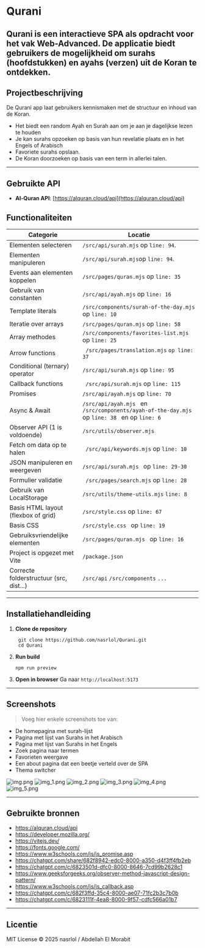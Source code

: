 <h1>Qurani</h1>

Qurani is een interactieve SPA als opdracht voor het vak Web-Advanced. De applicatie biedt gebruikers de mogelijkheid om
surahs (hoofdstukken) en ayahs (verzen) uit de Koran te
ontdekken.
---

## Projectbeschrijving

De Qurani app laat gebruikers kennismaken met de structuur en inhoud van de Koran.

- Het biedt een random Ayah en Surah aan om je aan je dagelijkse lezen te houden
- Je kan surahs opzoeken op basis van hun revelatie plaats en in het Engels of Arabisch
- Favoriete surahs opslaan.
- De Koran doorzoeken op basis van een term in allerlei talen.

---

## Gebruikte API

- **Al-Quran API**: [https://alquran.cloud/api](https://alquran.cloud/api)

## Functionaliteiten

| Categorie                               | Locatie                                                                                                      |
|-----------------------------------------|--------------------------------------------------------------------------------------------------------------|
| Elementen selecteren                    | ```/src/api/surah.mjs``` op  ```line: 94```.                                                                 
| Elementen manipuleren                   | ```/src/api/surah.mjs```op ```line: 94```.                                                                   |
| Events aan elementen koppelen           | ```/src/pages/quran.mjs``` op ```line: 35```                                                                 |
| Gebruik van constanten                  | ```/src/api/ayah.mjs``` op ```line: 16```                                                                    |
| Template literals                       | ```/src/components/surah-of-the-day.mjs``` op ```line: 10```                                                 |
| Iteratie over arrays                    | ```/src/pages/quran.mjs``` op ```line: 58```                                                                 |
| Array methodes                          | ``` /src/components/favorites-list.mjs ``` op ```line: 25```                                                 |
| Arrow functions                         | ``` /src/pages/translation.mjs``` ```op line: 37```                                                          |
| Conditional (ternary) operator          | ``` /src/api/surah.mjs ``` op ```line: 95```                                                                 |
| Callback functions                      | ``` /src/api/surah.mjs``` op ```line: 115```                                                                 |
| Promises                                | ``` /src/api/ayah.mjs ``` op ```line: 70```                                                                  |
| Async & Await                           | ```/src/api/ayah.mjs ``` en ```/src/components/ayah-of-the-day.mjs``` op ```line: 38 ``` en op ```line: 6``` |
| Observer API (1 is voldoende)           | ```/src/utils/observer.mjs```                                                                                |
| Fetch om data op te halen               | ``` /src/api/keywords.mjs``` op ```line: 10 ```                                                              |
| JSON manipuleren en weergeven           | ```/src/api/surah.mjs ``` op ```line: 29-30```                                                               |
| Formulier validatie                     | ``` /src/pages/search.mjs``` op ```line: 28 ```                                                              |
| Gebruik van LocalStorage                | ```/src/utils/theme-utils.mjs``` ```line: 8```                                                               |
| Basis HTML layout (flexbox of grid)     | ```/src/style.css``` op ```line: 67```                                                                       |
| Basis CSS                               | ```/src/style.css ``` op ```line: 19 ```                                                                     |
| Gebruiksvriendelijke elementen          | ```/src/pages/quran.mjs ``` op ```line: 16```                                                                |
| Project is opgezet met Vite             | ```/package.json ```                                                                                         |
| Correcte folderstructuur (src, dist...) | ```/src/api``` ```/src/components``` ```...```                                                               |

---

## Installatiehandleiding

1. **Clone de repository**

   ```
    git clone https://github.com/nasrlol/Qurani.git
    cd Qurani
   ```

2. **Run build**

   ```npm run preview```

3. **Open in browser**
   Ga naar `http://localhost:5173`

---

## Screenshots

> Voeg hier enkele screenshots toe van:

* De homepagina met surah-lijst
* Pagina met lijst van Surahs in het Arabisch
* Pagina met lijst van Surahs in het Engels
* Zoek pagina naar termen
* Favorieten weergave
* Een about pagina dat een beetje verteld over de SPA
* Thema switcher

![img.png](docs/screenshots/img.png)
![img_1.png](docs/screenshots/img_1.png)
![img_2.png](docs/screenshots/img_2.png)
![img_3.png](docs/screenshots/img_3.png)
![img_4.png](docs/screenshots/img_4.png)
![img_5.png](docs/screenshots/img_5.png)

---

## Gebruikte bronnen

* https://alquran.cloud/api
* https://developer.mozilla.org/
* https://vitejs.dev/
* https://fonts.google.com/
* https://www.w3schools.com/js/js_promise.asp
* https://chatgpt.com/share/682f8942-edc0-8000-a350-d4f3ff4fb2eb
* https://chatgpt.com/c/6823501d-dfc0-8000-8646-7cd99b2628c1
* https://www.geeksforgeeks.org/observer-method-javascript-design-pattern/
* https://www.w3schools.com/js/js_callback.asp
* https://chatgpt.com/c/682f3ffd-35c4-8000-ae07-71fc2b3c7b0b
* https://chatgpt.com/c/6823111f-4ea8-8000-9f57-cdfc566a01b7

---

## Licentie

MIT License © 2025 nasrlol / Abdellah El Morabit
